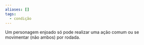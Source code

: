 ```yaml
---
aliases: []
tags:
  - condição
---
```

 
Um personagem enjoado só pode realizar uma ação comum ou se movimentar (não ambos) por rodada.